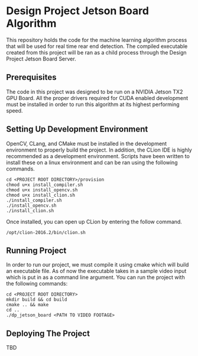 # Design Project Jetson Board Algorithm

This repository holds the code for the machine learning algorithm process that will be used for real time
rear end detection. The compiled executable created from this project will be ran as a child process through
the Design Project Jetson Board Server.

## Prerequisites

The code in this project was designed to be run on a NVIDIA Jetson TX2 GPU Board. All the proper drivers required
for CUDA enabled development must be installed in order to run this algorithm at its highest performing speed.

## Setting Up Development Environment

OpenCV, CLang, and CMake must be installed in the development environment to properly build the project.
In addition, the CLion IDE is highly recommended as a development environment. Scripts have been written
to install these on a linux environment and can be ran using the following commands.

```
cd <PROJECT ROOT DIRECTORY>/provision
chmod u+x install_compiler.sh
chmod u+x install_opencv.sh
chmod u+x install_clion.sh
./install_compiler.sh
./install_opencv.sh
./install_clion.sh
```

Once installed, you can open up CLion by entering the follow command.

```
/opt/clion-2016.2/bin/clion.sh
```

## Running Project

In order to run our project, we must compile it using cmake which will build an executable file.
As of now the executable takes in a sample video input which is put in as a command line argument.
You can run the project with the following commands:

```
cd <PROJECT ROOT DIRECTORY>
mkdir build && cd build
cmake .. && make
cd ..
./dp_jetson_board <PATH TO VIDEO FOOTAGE>
```

## Deploying The Project

TBD
